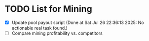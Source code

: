 # TODO List for Mining

- [x] Update pool payout script  (Done at Sat Jul 26 22:36:13 2025: No actionable real task found.)
- [ ] Compare mining profitability vs. competitors